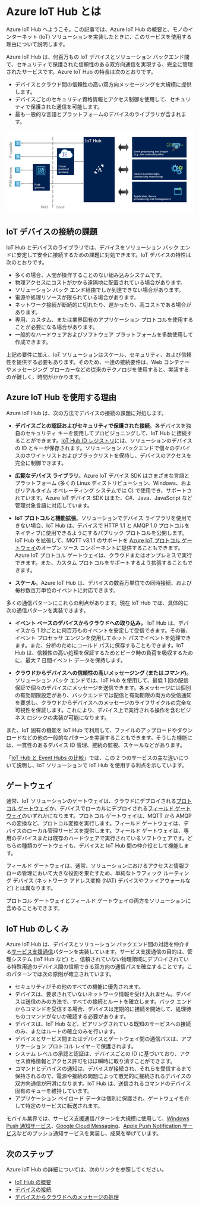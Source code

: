 <properties
 pageTitle="Azure IoT Hub の概要 | Microsoft Azure"
 description="デバイスの接続、通信パターン、サービス支援通信パターンを含む、Azure IoT Hub サービスの概要"
 services="iot-hub"
 documentationCenter=""
 authors="dominicbetts"
 manager="timlt"
 editor=""/>

<tags
 ms.service="iot-hub"
 ms.devlang="na"
 ms.topic="article"
 ms.tgt_pltfrm="na"
 ms.workload="na"
 ms.date="11/09/2015"
 ms.author="dobett"/>

# Azure IoT Hub とは

Azure IoT Hub へようこそ。この記事では、Azure IoT Hub の概要と、モノのインターネット (IoT) ソリューションを実装したときに、このサービスを使用する理由について説明します。

Azure IoT Hub は、何百万もの IoT デバイスとソリューション バックエンド間で、セキュリティで保護された信頼性のある双方向通信を実現する、完全に管理されたサービスです。Azure IoT Hub の特長は次のとおりです。

- デバイスとクラウド間の信頼性の高い双方向メッセージングを大規模に提供します。
- デバイスごとのセキュリティ資格情報とアクセス制御を使用して、セキュリティで保護された通信を可能します。
- 最も一般的な言語とプラットフォームのデバイスのライブラリが含まれます。

![クラウド ゲートウェイとしての IoT Hub][img-architecture]

## IoT デバイスの接続の課題

IoT Hub とデバイスのライブラリでは、デバイスをソリューション バック エンドに安定して安全に接続するための課題に対処できます。IoT デバイスの特性は次のとおりです。

- 多くの場合、人間が操作することのない組み込みシステムです。
- 物理アクセスにコストがかかる遠隔地に配置されている場合があります。
- ソリューション バック エンド経由でしか到達できない場合があります。
- 電源や処理リソースが限られている場合があります。
- ネットワーク接続が断続的に切れたり、遅かったり、高コストである場合があります。
- 専用、カスタム、または業界固有のアプリケーション プロトコルを使用することが必要になる場合があります。
- 一般的なハードウェアおよびソフトウェア プラットフォームを多数使用して作成できます。

上記の要件に加え、IoT ソリューションはスケール、セキュリティ、および信頼性を提供する必要もあります。そのため、一連の接続要件は、Web コンテナーやメッセージング ブローカーなどの従来のテクノロジを使用すると、実装するのが難しく、時間がかかります。

## Azure IoT Hub を使用する理由

Azure IoT Hub は、次の方法でデバイスの接続の課題に対処します。

-   **デバイスごとの認証およびセキュリティで保護された接続**。各デバイスを独自のセキュリティ キーを使用してプロビジョニングして、IoT Hub に接続することができます。[IoT Hub ID レジストリ][lnk-devguide-identityregistry]には、ソリューションのデバイスの ID とキーが保存されます。ソリューション バックエンドで個々のデバイスのホワイトリストおよびブラックリストを保持し、デバイスのアクセスを完全に制御できます。

-   **広範なデバイス ライブラリ**。Azure IoT デバイス SDK はさまざまな言語とプラットフォーム (多くの Linux ディストリビューション、Windows、およびリアルタイム オペレーティング システムでは C) で使用でき、サポートされています。Azure IoT デバイス SDK はまた、C#、Java、JavaScript など管理対象言語に対応しています。

-   **IoT プロトコルと機能拡張**。ソリューションでデバイス ライブラリを使用できない場合、IoT Hub は、デバイスで HTTP 1.1 と AMQP 1.0 プロトコルをネイティブに使用できるようにするパブリック プロトコルを公開します。IoT Hub を拡張して、MQTT v3.1.1 のサポートを [Azure IoT プロトコル ゲートウェイ][protocol-gateway]のオープン ソース コンポーネントに提供することもできます。Azure IoT プロトコル ゲートウェイは、クラウドまたはオンプレミスで実行できます。また、カスタム プロトコルをサポートするよう拡張することもできます。

-   **スケール**。Azure IoT Hub は、デバイスの数百万単位での同時接続、および毎秒数百万単位のイベントに対応できます。

多くの通信パターンにこれらの利点があります。現在 IoT Hub では、具体的に次の通信パターンを実装できます。

-   **イベント ベースのデバイスからクラウドへの取り込み。** IoT Hub は、デバイスから 1 秒ごとに何百万ものイベントを安定して受信できます。その後、イベント プロセッサ エンジンを使用してホット パスでイベントを処理できます。また、分析のためにコールド パスに保存することもできます。IoT Hub は、信頼性の高い処理を保証するためとピーク時の負荷を吸収するために、最大 7 日間イベント データを保持します。

-   **クラウドからデバイスへの信頼性の高いメッセージング (または*コマンド*)。** ソリューション バック エンドでは、IoT Hub を使用して、最低 1 回の配信保証で個々のデバイスにメッセージを送信できます。各メッセージには個別の有効期限設定があり、バックエンドでは配信と有効期限の両方の受信通知を要求し、クラウドからデバイスへのメッセージのライフサイクルの完全な可視性を保証します。これにより、デバイス上で実行される操作を含むビジネス ロジックの実装が可能になります。

また、IoT 固有の機能を IoT Hub で利用して、ファイルのアップロードやダウンロードなどの他の一般的なパターンを実装することもできます。そうした機能には、一貫性のあるデバイス ID 管理、接続の監視、スケールなどがあります。

「[IoT Hub と Event Hubs の比較][lnk-compare]」では、この 2 つのサービスの主な違いについて説明し、IoT ソリューションで IoT Hub を使用する利点を示しています。

## ゲートウェイ

通常、IoT ソリューションのゲートウェイは、クラウドにデプロイされる[プロトコル ゲートウェイ][lnk-gateway]か、デバイスでローカルにデプロイされる[フィールド ゲートウェイ][lnk-field-gateway]のいずれかになります。プロトコル ゲートウェイは、MQTT から AMQP への変換など、プロトコル変換を実行します。フィールド ゲートウェイは、デバイスのローカル管理サービスを提供します。フィールド ゲートウェイは、専用のデバイスまたは既存のハードウェアで実行されているソフトウェアです。どちらの種類のゲートウェイも、デバイスと IoT Hub 間の仲介役として機能します。

フィールド ゲートウェイは、通常、ソリューションにおけるアクセスと情報フローの管理において大きな役割を果たすため、単純なトラフィック ルーティング デバイス (ネットワーク アドレス変換 (NAT) デバイスやファイアウォールなど) とは異なります。

プロトコル ゲートウェイとフィールド ゲートウェイの両方をソリューションに含めることもできます。

## IoT Hub のしくみ

Azure IoT Hub は、デバイスとソリューション バックエンド間の対話を仲介する[サービス支援通信][lnk-service-assisted-pattern]パターンを実装しています。サービス支援通信の目的は、管理システム (IoT Hub など) と、信頼されていない物理領域にデプロイされている特殊用途のデバイス間の信頼できる双方向の通信パスを確立することです。このパターンでは次の原則が確立されています。

- セキュリティがその他のすべての機能に優先されます。
- デバイスは、要求されていないネットワーク情報を受け入れません。デバイスは送信のみの方法で、すべての接続とルートを確立します。バック エンドからコマンドを受信する場合、デバイスは定期的に接続を開始して、処理待ちのコマンドがないか確認する必要があります。
- デバイスは、IoT Hub など、ピアリングされている既知のサービスへの接続のみ、またはルートの確立のみを行います。
- デバイスとサービス間またはデバイスとゲートウェイ間の通信パスは、アプリケーション プロトコル レイヤーで保護されます。
- システム レベルの承認と認証は、デバイスごとの ID に基づいており、アクセス資格情報とアクセス許可をほぼ瞬時に取り消すことができます。
- コマンドとデバイスの通知は、デバイスが接続され、それらを受信するまで保持されるので、電源や接続の問題によって散発的に接続されるデバイスの双方向通信が円滑になります。IoT Hub は、送信されるコマンドのデバイス固有のキューを維持しています。
- アプリケーション ペイロード データは個別に保護され、ゲートウェイを介して特定のサービスに転送されます。

モバイル業界では、サービス支援通信パターンを大規模に使用して、[Windows Push 通知サービス][lnk-wns]、[Google Cloud Messaging][lnk-google-messaging]、[Apple Push Notification サービス][lnk-apple-push]などのプッシュ通知サービスを実装し、成果を挙げています。

## 次のステップ

Azure IoT Hub の詳細については、次のリンクを参照してください。

* [IoT Hub の概要][lnk-get-started]
* [デバイスの接続][lnk-connect-device]
* [デバイスからクラウドへのメッセージの処理][lnk-d2c]

[img-architecture]: media/iot-hub-what-is-iot-hub/hubarchitecture.png

[lnk-get-started]: iot-hub-csharp-csharp-getstarted.md
[lnk-connect-device]: https://azure.microsoft.com/develop/iot/
[lnk-d2c]: iot-hub-csharp-csharp-process-d2c.md
[protocol-gateway]: https://github.com/Azure/azure-iot-protocol-gateway/blob/master/README.md
[lnk-service-assisted-pattern]: http://blogs.msdn.com/b/clemensv/archive/2014/02/10/service-assisted-communication-for-connected-devices.aspx "サービス支援通信に関する Clemens Vasters によるブログの投稿"
[lnk-compare]: iot-hub-compare-event-hubs.md
[lnk-gateway]: iot-hub-protocol-gateway.md
[lnk-field-gateway]: iot-hub-guidance.md#field-gateways
[lnk-devguide-identityregistry]: iot-hub-devguide.md#identityregistry
[lnk-wns]: https://msdn.microsoft.com/library/windows/apps/mt187203.aspx
[lnk-google-messaging]: https://developers.google.com/cloud-messaging/
[lnk-apple-push]: https://developer.apple.com/library/ios/documentation/NetworkingInternet/Conceptual/RemoteNotificationsPG/Chapters/ApplePushService.html#//apple_ref/doc/uid/TP40008194-CH100-SW9

<!---HONumber=AcomDC_1223_2015-->